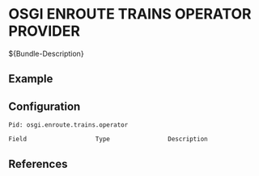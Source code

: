 # OSGI ENROUTE TRAINS OPERATOR PROVIDER

${Bundle-Description}

## Example

## Configuration

	Pid: osgi.enroute.trains.operator
	
	Field					Type				Description
		
	
## References


